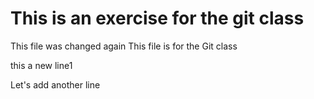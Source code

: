# This is an exercise for the git class

This file was changed again
This file is for the Git class

this a new line1

Let's add another line
